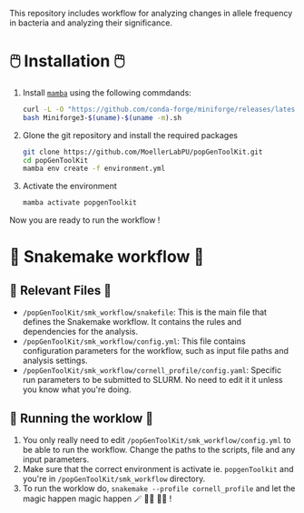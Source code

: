 This repository includes workflow for analyzing changes in allele frequency in bacteria and analyzing their significance.

# 🖱️ Installation 🖱️

1. Install [`mamba`](https://github.com/conda-forge/miniforge?tab=readme-ov-file#install) using the following commdands:

    ```bash
    curl -L -O "https://github.com/conda-forge/miniforge/releases/latest/download/Miniforge3-$(uname)-$(uname -m).sh"
    bash Miniforge3-$(uname)-$(uname -m).sh
    ```
2. Glone the git repository and install the required packages

    ```bash
    git clone https://github.com/MoellerLabPU/popGenToolKit.git
    cd popGenToolKit
    mamba env create -f environment.yml
    ```

3. Activate the environment

    ```bash
    mamba activate popgenToolkit
    ```

Now you are ready to run the workflow !

# 🐍 Snakemake workflow 🐍 

## 📂 Relevant Files 📂 

- `/popGenToolKit/smk_workflow/snakefile`: This is the main file that defines the Snakemake workflow. It contains the rules and dependencies for the analysis.
- `/popGenToolKit/smk_workflow/config.yml`: This file contains configuration parameters for the workflow, such as input file paths and analysis settings.
- `/popGenToolKit/smk_workflow/cornell_profile/config.yaml`: Specific run parameters to be submitted to SLURM. No need to edit it it unless you know what you're doing.

## 🏃 Running the worklow 🏃

1. You only really need to edit `/popGenToolKit/smk_workflow/config.yml` to be able to run the workflow. Change the paths to the scripts, file and any input parameters.
2. Make sure that the correct environment is activate ie. `popgenToolkit` and you're in `/popGenToolKit/smk_workflow` directory.
3. To run the worklow do, `snakemake --profile cornell_profile` and let the magic happen magic happen 🪄 👨‍🔬 👩‍🔬 !